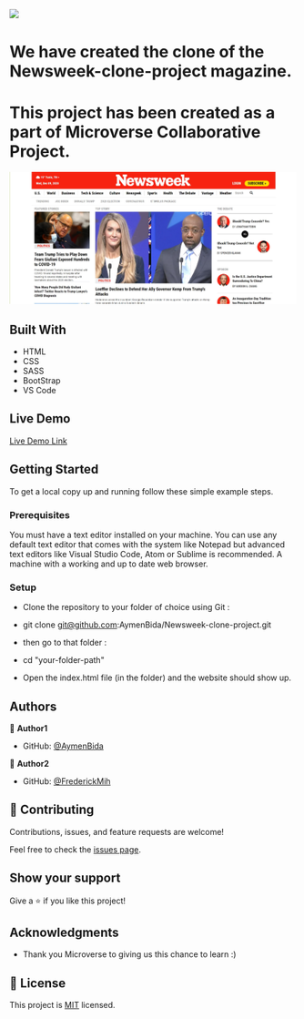 ![](https://img.shields.io/badge/Microverse-blueviolet)

#  We have created the clone of the Newsweek-clone-project magazine.
#  This project has been created as a part of Microverse Collaborative Project.

![screenshot](./images/screenshot.jpg)

## Built With

* HTML
* CSS
* SASS
* BootStrap
* VS Code 

## Live Demo

[Live Demo Link](https://aymenbida.github.io/Newsweek-clone-project/)

## Getting Started

To get a local copy up and running follow these simple example steps.

### Prerequisites

You must have a text editor installed on your machine.
You can use any default text editor that comes with the system like Notepad but advanced text editors
like Visual Studio Code, Atom or Sublime is recommended.
A machine with a working and up to date web browser.

### Setup

* Clone the repository to your folder of choice using Git :

* git clone git@github.com:AymenBida/Newsweek-clone-project.git

* then go to that folder :

* cd "your-folder-path"

* Open the index.html file (in the folder) and the website should show up.

## Authors

👤 **Author1**

* GitHub: [@AymenBida](https://github.com/AymenBida)

👤 **Author2**

* GitHub: [@FrederickMih](https://github.com/FrederickMih)

## 🤝 Contributing

Contributions, issues, and feature requests are welcome!

Feel free to check the [issues page](issues/).

## Show your support

Give a ⭐️ if you like this project!

## Acknowledgments

* Thank you Microverse to giving us this chance to learn :)

## 📝 License

This project is [MIT](lic.url) licensed.
